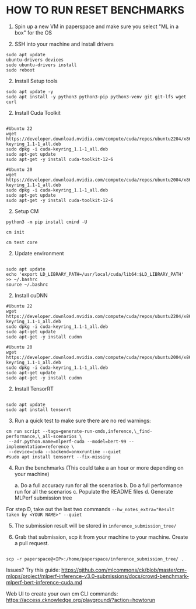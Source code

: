 # HOW TO RUN RESET BENCHMARKS

1. Spin up a new VM in paperspace and make sure you select "ML in a box" for the OS

2. SSH into your machine and install drivers

```
sudo apt update
ubuntu-drivers devices
sudo ubuntu-drivers install
sudo reboot
```

2. Install Setup tools

```
sudo apt update -y
sudo apt install -y python3 python3-pip python3-venv git git-lfs wget curl

```

2. Install Cuda Toolkit

```

#Ubuntu 22
wget https://developer.download.nvidia.com/compute/cuda/repos/ubuntu2204/x86_64/cuda-keyring_1.1-1_all.deb
sudo dpkg -i cuda-keyring_1.1-1_all.deb
sudo apt-get update
sudo apt-get -y install cuda-toolkit-12-6

#Ubuntu 20
wget https://developer.download.nvidia.com/compute/cuda/repos/ubuntu2004/x86_64/cuda-keyring_1.1-1_all.deb
sudo dpkg -i cuda-keyring_1.1-1_all.deb
sudo apt-get update
sudo apt-get -y install cuda-toolkit-12-6

```

2. Setup CM

```
python3 -m pip install cmind -U

cm init

cm test core
```

2. Update environment

```

sudo apt update
echo 'export LD_LIBRARY_PATH=/usr/local/cuda/lib64:$LD_LIBRARY_PATH' >> ~/.bashrc
source ~/.bashrc

```

2. Install cuDNN

```
#Ubuntu 22
wget https://developer.download.nvidia.com/compute/cuda/repos/ubuntu2204/x86_64/cuda-keyring_1.1-1_all.deb
sudo dpkg -i cuda-keyring_1.1-1_all.deb
sudo apt-get update
sudo apt-get -y install cudnn

#Ubuntu 20
wget https://developer.download.nvidia.com/compute/cuda/repos/ubuntu2004/x86_64/cuda-keyring_1.1-1_all.deb
sudo dpkg -i cuda-keyring_1.1-1_all.deb
sudo apt-get update
sudo apt-get -y install cudnn
```

2. Install TensorRT

```

sudo apt update
sudo apt install tensorrt

```

3. Run a quick test to make sure there are no red warnings:

```
cm run script --tags=generate-run-cmds,inference,\_find-performance,\_all-scenarios \
 --adr.python.name=mlperf-cuda --model=bert-99 --implementation=reference \
 --device=cuda --backend=onnxruntime --quiet
#sudo apt install tensorrt --fix-missing

```

4. Run the benchmarks (This could take a an hour or more depending on your machine)

   a. Do a full accuracy run for all the scenarios
   b. Do a full performance run for all the scenarios
   c. Populate the README files
   d. Generate MLPerf submission tree

For step D, take out the last two commands `--hw_notes_extra="Result taken by <YOUR NAME>" --quiet`

5. The submission result will be stored in `inference_submission_tree/`

6. Grab that submission, scp it from your machine to your machine. Create a pull request.

```

scp -r paperspace@<IP>:/home/paperspace/inference_submission_tree/ .

```

Issues?
Try this guide:
https://github.com/mlcommons/ck/blob/master/cm-mlops/project/mlperf-inference-v3.0-submissions/docs/crowd-benchmark-mlperf-bert-inference-cuda.md

Web UI to create your own cm CLI commands:
https://access.cknowledge.org/playground/?action=howtorun
